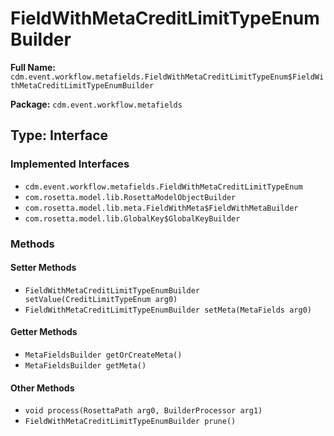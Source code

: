 # FieldWithMetaCreditLimitTypeEnumBuilder

**Full Name:** `cdm.event.workflow.metafields.FieldWithMetaCreditLimitTypeEnum$FieldWithMetaCreditLimitTypeEnumBuilder`

**Package:** `cdm.event.workflow.metafields`

## Type: Interface

### Implemented Interfaces

- `cdm.event.workflow.metafields.FieldWithMetaCreditLimitTypeEnum`
- `com.rosetta.model.lib.RosettaModelObjectBuilder`
- `com.rosetta.model.lib.meta.FieldWithMeta$FieldWithMetaBuilder`
- `com.rosetta.model.lib.GlobalKey$GlobalKeyBuilder`

### Methods

#### Setter Methods

- `FieldWithMetaCreditLimitTypeEnumBuilder setValue(CreditLimitTypeEnum arg0)`
- `FieldWithMetaCreditLimitTypeEnumBuilder setMeta(MetaFields arg0)`

#### Getter Methods

- `MetaFieldsBuilder getOrCreateMeta()`
- `MetaFieldsBuilder getMeta()`

#### Other Methods

- `void process(RosettaPath arg0, BuilderProcessor arg1)`
- `FieldWithMetaCreditLimitTypeEnumBuilder prune()`

